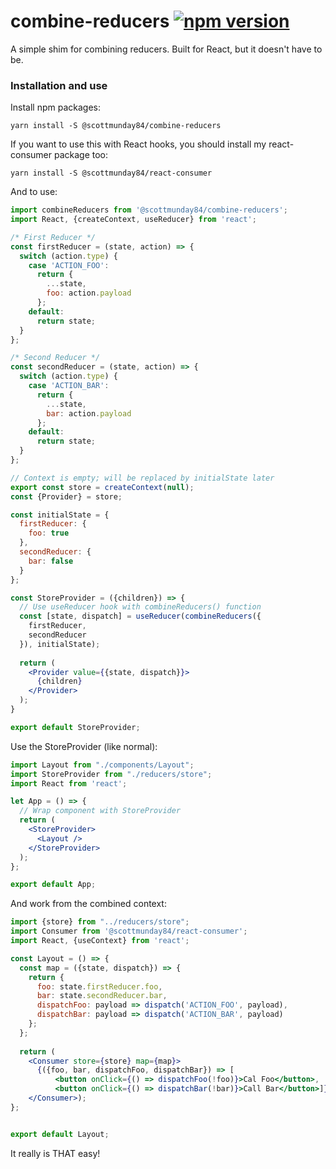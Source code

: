 # combine-reducers [![npm version](https://badge.fury.io/js/%40scottmunday84%2Fcombine-reducers.svg)](https://badge.fury.io/js/%40scottmunday84%2Fcombine-reducers) 

A simple shim for combining reducers. Built for React, but it doesn't have to be.

### Installation and use

Install npm packages:

```
yarn install -S @scottmunday84/combine-reducers
```

If you want to use this with React hooks, you should install my react-consumer package too:

```
yarn install -S @scottmunday84/react-consumer
```

And to use:
```jsx harmony
import combineReducers from '@scottmunday84/combine-reducers';
import React, {createContext, useReducer} from 'react';

/* First Reducer */
const firstReducer = (state, action) => {
  switch (action.type) {
    case 'ACTION_FOO':
      return {
        ...state,
        foo: action.payload
      };
    default:
      return state;
  }
};

/* Second Reducer */
const secondReducer = (state, action) => {
  switch (action.type) {
    case 'ACTION_BAR':
      return {
        ...state,
        bar: action.payload
      };
    default:
      return state;
  }
};

// Context is empty; will be replaced by initialState later
export const store = createContext(null);   
const {Provider} = store;

const initialState = {
  firstReducer: {
    foo: true
  },
  secondReducer: {
    bar: false
  }
};

const StoreProvider = ({children}) => {
  // Use useReducer hook with combineReducers() function
  const [state, dispatch] = useReducer(combineReducers({
    firstReducer,
    secondReducer
  }), initialState);
  
  return (
    <Provider value={{state, dispatch}}>
      {children}
    </Provider>
  );
}

export default StoreProvider;
```

Use the StoreProvider (like normal): 
```jsx harmony
import Layout from "./components/Layout";
import StoreProvider from "./reducers/store";
import React from 'react';

let App = () => {
  // Wrap component with StoreProvider
  return (
    <StoreProvider>
      <Layout />
    </StoreProvider>
  );
};

export default App;
```

And work from the combined context:
```jsx harmony
import {store} from "../reducers/store";
import Consumer from '@scottmunday84/react-consumer';
import React, {useContext} from 'react';

const Layout = () => {
  const map = ({state, dispatch}) => {
    return {
      foo: state.firstReducer.foo,
      bar: state.secondReducer.bar,
      dispatchFoo: payload => dispatch('ACTION_FOO', payload),
      dispatchBar: payload => dispatch('ACTION_BAR', payload)
    };
  };
  
  return (
    <Consumer store={store} map={map}>
      {({foo, bar, dispatchFoo, dispatchBar}) => [
          <button onClick={() => dispatchFoo(!foo)}>Cal Foo</button>,
          <button onClick={() => dispatchBar(!bar)}>Call Bar</button>]}
    </Consumer>);
};


export default Layout;
```

It really is THAT easy!
